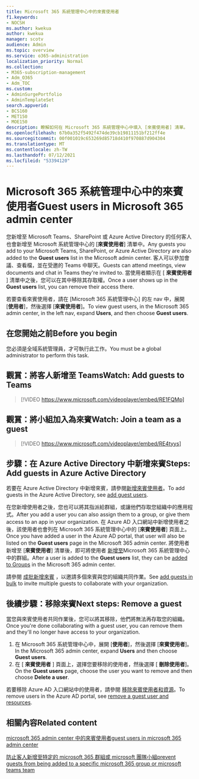 ```yaml
---
title: Microsoft 365 系統管理中心中的來賓使用者
f1.keywords:
- NOCSH
ms.author: kwekua
author: kwekua
manager: scotv
audience: Admin
ms.topic: overview
ms.service: o365-administration
localization_priority: Normal
ms.collection:
- M365-subscription-management
- Adm_O365
- Adm_TOC
ms.custom:
- AdminSurgePortfolio
- AdminTemplateSet
search.appverid:
- BCS160
- MET150
- MOE150
description: 瞭解如何在 Microsoft 365 系統管理中心中填入 [來賓使用者] 清單。
ms.openlocfilehash: 67b0a352f5492f474de39cb19811151bf212ff4e
ms.sourcegitcommit: 00f001019c653269d85718d410f970887d904304
ms.translationtype: MT
ms.contentlocale: zh-TW
ms.lasthandoff: 07/12/2021
ms.locfileid: "53394120"
---
```

# <a name="guest-users-in-microsoft-365-admin-center"></a><span data-ttu-id="f74d7-103">Microsoft 365 系統管理中心中的來賓使用者</span><span class="sxs-lookup"><span data-stu-id="f74d7-103">Guest users in Microsoft 365 admin center</span></span>

<span data-ttu-id="f74d7-104">您新增至 Microsoft Teams、SharePoint 或 Azure Active Directory 的任何客人也會新增至 Microsoft 系統管理中心的 [**來賓使用者**] 清單中。</span><span class="sxs-lookup"><span data-stu-id="f74d7-104">Any guests you add to your Microsoft Teams, SharePoint, or Azure Active Directory are also added to the **Guest users** list in the Microsoft admin center.</span></span> <span data-ttu-id="f74d7-105">客人可以參加會議、查看檔，並在受邀的 Teams 中聊天。</span><span class="sxs-lookup"><span data-stu-id="f74d7-105">Guests can attend meetings, view documents and chat in Teams they're invited to.</span></span>
<span data-ttu-id="f74d7-106">當使用者顯示在 [ **來賓使用者** ] 清單中之後，您可以在其中移除其存取權。</span><span class="sxs-lookup"><span data-stu-id="f74d7-106">Once a user shows up in the **Guest users** list, you can remove their access there.</span></span>

<span data-ttu-id="f74d7-107">若要查看來賓使用者，請在 [Microsoft 365 系統管理中心] 的左 nav 中，展開 [**使用者**]，然後選擇 [**來賓使用者**]。</span><span class="sxs-lookup"><span data-stu-id="f74d7-107">To view guest users, in the Microsoft 365 admin center, in the left nav, expand **Users**, and then choose **Guest users**.</span></span>

## <a name="before-you-begin"></a><span data-ttu-id="f74d7-108">在您開始之前</span><span class="sxs-lookup"><span data-stu-id="f74d7-108">Before you begin</span></span>

<span data-ttu-id="f74d7-109">您必須是全域系統管理員，才可執行此工作。</span><span class="sxs-lookup"><span data-stu-id="f74d7-109">You must be a global administrator to perform this task.</span></span>

## <a name="watch-add-guests-to-teams"></a><span data-ttu-id="f74d7-110">觀賞：將客人新增至 Teams</span><span class="sxs-lookup"><span data-stu-id="f74d7-110">Watch: Add guests to Teams</span></span>

> [!VIDEO https://www.microsoft.com/videoplayer/embed/RE1FQMp]

## <a name="watch-join-a-team-as-a-guest"></a><span data-ttu-id="f74d7-111">觀賞：將小組加入為來賓</span><span class="sxs-lookup"><span data-stu-id="f74d7-111">Watch: Join a team as a guest</span></span>

> [!VIDEO https://www.microsoft.com/videoplayer/embed/RE4tyys]

## <a name="steps-add-guests-in-azure-active-directory"></a><span data-ttu-id="f74d7-112">步驟：在 Azure Active Directory 中新增來賓</span><span class="sxs-lookup"><span data-stu-id="f74d7-112">Steps: Add guests in Azure Active Directory</span></span>

<span data-ttu-id="f74d7-113">若要在 Azure Active Directory 中新增來賓，請參閱[新增來賓使用者](/azure/active-directory/b2b/b2b-quickstart-add-guest-users-portal)。</span><span class="sxs-lookup"><span data-stu-id="f74d7-113">To add guests in the Azure Active Directory, see [add guest users](/azure/active-directory/b2b/b2b-quickstart-add-guest-users-portal).</span></span>

<span data-ttu-id="f74d7-114">在您新增使用者之後，您也可以將其指派給群組，或讓他們存取您組織中的應用程式。</span><span class="sxs-lookup"><span data-stu-id="f74d7-114">After you add a user you can also assign them to a group, or give them access to an app in your organization.</span></span> <span data-ttu-id="f74d7-115">在 Azure AD 入口網站中新增使用者之後，該使用者也會列在 Microsoft 365 系統管理中心中的 [**來賓使用者**] 頁面上。</span><span class="sxs-lookup"><span data-stu-id="f74d7-115">Once you have added a user in the Azure AD portal, that user will also be listed on the **Guest users** page in the Microsoft 365 admin center.</span></span>
<span data-ttu-id="f74d7-116">將使用者新增至 [**來賓使用者**] 清單後，即可將使用者 [新增至](../create-groups/manage-guest-access-in-groups.md#add-guests-to-a-microsoft-365-group-from-the-admin-center)Microsoft 365 系統管理中心中的群組。</span><span class="sxs-lookup"><span data-stu-id="f74d7-116">After a user is added to the **Guest users** list, they can be [added to Groups](../create-groups/manage-guest-access-in-groups.md#add-guests-to-a-microsoft-365-group-from-the-admin-center) in the Microsoft 365 admin center.</span></span>

<span data-ttu-id="f74d7-117">請參閱 [成批新增來賓](/azure/active-directory/b2b/tutorial-bulk-invite) ，以邀請多個來賓與您的組織共同作業。</span><span class="sxs-lookup"><span data-stu-id="f74d7-117">See [add guests in bulk](/azure/active-directory/b2b/tutorial-bulk-invite) to invite multiple guests to collaborate with your organization.</span></span>

## <a name="next-steps-remove-a-guest"></a><span data-ttu-id="f74d7-118">後續步驟：移除來賓</span><span class="sxs-lookup"><span data-stu-id="f74d7-118">Next steps: Remove a guest</span></span>

<span data-ttu-id="f74d7-119">當您與來賓使用者共同作業後，您可以將其移除，他們將無法再存取您的組織。</span><span class="sxs-lookup"><span data-stu-id="f74d7-119">Once you're done collaborating with a guest user, you can remove them and they'll no longer have access to your organization.</span></span>

1. <span data-ttu-id="f74d7-120">在 Microsoft 365 系統管理中心中，展開 [**使用者**]，然後選擇 [**來賓使用者**]。</span><span class="sxs-lookup"><span data-stu-id="f74d7-120">In the Microsoft 365 admin center, expand **Users** and then choose **Guest users**.</span></span>
1. <span data-ttu-id="f74d7-121">在 [ **來賓使用者** ] 頁面上，選擇您要移除的使用者，然後選擇 [ **刪除使用者**]。</span><span class="sxs-lookup"><span data-stu-id="f74d7-121">On the **Guest users** page, choose the user you want to remove and then choose **Delete a user**.</span></span>

<span data-ttu-id="f74d7-122">若要移除 Azure AD 入口網站中的使用者，請參閱 [移除來賓使用者和資源](/azure/active-directory/b2b/b2b-quickstart-add-guest-users-portal#clean-up-resources)。</span><span class="sxs-lookup"><span data-stu-id="f74d7-122">To remove users in the Azure AD portal, see [remove a guest user and resources](/azure/active-directory/b2b/b2b-quickstart-add-guest-users-portal#clean-up-resources).</span></span>

## <a name="related-content"></a><span data-ttu-id="f74d7-123">相關內容</span><span class="sxs-lookup"><span data-stu-id="f74d7-123">Related content</span></span>

[<span data-ttu-id="f74d7-124">microsoft 365 admin center 中的來賓使用者</span><span class="sxs-lookup"><span data-stu-id="f74d7-124">guest users in microsoft 365 admin center</span></span>](about-guest-users.md)

[<span data-ttu-id="f74d7-125">防止客人新增至特定的 microsoft 365 群組或 microsoft 團隊小組</span><span class="sxs-lookup"><span data-stu-id="f74d7-125">prevent guests from being added to a specific microsoft 365 group or microsoft teams team</span></span>](../../solutions/per-group-guest-access.md)
